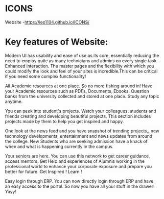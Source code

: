 # ICONS
Website -https://leo1104.github.io/ICONS/
# Key features of Website:

Modern UI has usability and ease of use as its core, essentially reducing the need to employ quite as many technicians and admins on every single task.
Enhanced interaction.
The master pages and the flexibility with which you could modify the look and feel of your sites is incredible.This can be critical if you need some complex functionality!

All Academic resources at one place. So no more fishing around in!
Have your Academic resources such as PDFs, Documents, Ebooks, Question banks from the university collected and stored at one place. 
Study any topic anytime.

You can peek into student's projects. Watch your colleagues, students and friends creating and developing beautiful projects.
This section includes projects made by them to help you get inspired and happy.

One look at the news feed and you have snapshot of trending projects,, new technology developments, entertainment and news updates from around the college.
New Students who are seeking admission have a knack of when and what is happening currently in the campus.

Your seniors are here. You can use this network to get career guidance, access mentors.
Get Help and experiences of Alumnis working in the professional world to enhance your corporate exposure and prepare you better for future.
Get Inspired ! Learn !


Easy login through ERP. You can now directly login through ERP and have an easy access to the portal.
So now you have all your stuff in the drawer! Yayy!
